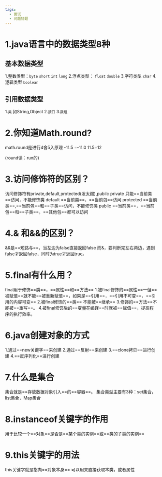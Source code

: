 ```yaml
---
tags:
  - 面试
  - 问题错题
---
```

# 1.java语言中的数据类型8种
## 基本数据类型
1.整数类型：`byte` `short` `int` `long`
2.浮点类型： `float` `double`
3.字符类型 `char`
4.逻辑类型 `boolean`
## 引用数据类型
1.`类` 如String,Object 2.`接口` 3.`数组` 
# 2.你知道Math.round?
math.round是进行4舍5入原理
-11.5 =-11.0
11.5=12

(round读：run的)
# 3.访问修饰符的区别？
访问修饰符有private,default,protected(泼太踢),pubilc
private 只能==当前类==访问，不能修饰类
default ==当前类==，==当前包==访问
protected ==当前类==,==当前包==和==子类==访问，不能修饰类
public ==当前类==，==当前包==和==子类==，==其他包==都可以访问
# 4.& 和&&的区别？
&&是==短路与==，当左边为false直接返回false
而&，要判断完左右两边，遇到false才返回false，同时为true才返回true。

# 5.final有什么用？
final用于修饰==类==，==属性==和==方法==
1.被final修饰的==属性==一但==被赋值==就不能==被重新赋值==，如果是==引用==，==引用不可变==，==引用的内容可变==
2.被final修饰的==类== 不能被==继承==
3.修饰的==方法==不能被==重写==。
4.被final修饰后的==变量在编译==时就被==赋值==，提高程序的执行效率。

# 6.java创建对象的方式
1.通过==new关键字==来创建
2.通过==反射==来创建
3.==clone拷贝==进行创建
4.==反序列化==进行创建

# 7.什么是集合
集合就是==存放数据对象引入==的==容器==。
集合类型主要有3种：set集合，list集合，Map集合

# 8.instanceof关键字的作用
用于比较一个==对象==是否是==某个类的实例==或==类的子类的实例==

# 9.this关键字的用法
this关键字就是指向==对象本身==
可以用来直接获取本类，或者属性